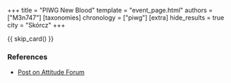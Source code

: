 +++
title = "PIWG New Blood"
template = "event_page.html"
authors = ["M3n747"]
[taxonomies]
chronology = ["piwg"]
[extra]
hide_results = true
city = "Skórcz"
+++

{{ skip_card() }}

### References

* [Post on Attitude Forum](https://forum.wrestling.pl/topic/11301-piwg-new-blood-2008-08-06/)
